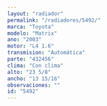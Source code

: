 ```yaml
---
layout: "radiador"
permalink: "/radiadores/5492/"
marca: "Toyota"
modelo: "Matrix"
ano: "2003"
motor: "L4 1.6"
transmision: "Automática"
parte: "432456"
clima: "Con clima"
alto: "23 5/8"
ancho: "13 15/16"
observaciones: ""
id: "5492"
---
```


